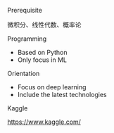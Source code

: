 Prerequisite

微积分、线性代数、概率论

Programming

- Based on Python
- Only focus in ML

Orientation

- Focus on deep learning
- Include the latest technologies 

Kaggle

https://www.kaggle.com/

